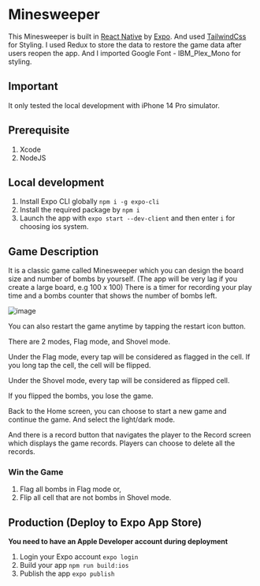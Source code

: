 # Minesweeper

This Minesweeper is built in [React Native](https://reactnative.dev/) by [Expo](https://expo.dev/). And used [TailwindCss](https://tailwindcss.com/) for Styling. I used Redux to store the data to restore the game data after users reopen the app. And I imported Google Font - IBM_Plex_Mono for styling.

## Important

It only tested the local development with iPhone 14 Pro simulator.

## Prerequisite

1. Xcode
2. NodeJS

## Local development

1. Install Expo CLI globally ```npm i -g expo-cli```
2. Install the required package by ```npm i```
3. Launch the app with ```expo start --dev-client``` and then enter `i` for choosing ios system.

## Game Description

It is a classic game called Minesweeper which you can design the board size and number of bombs by yourself. (The app will be very lag if you create a large board, e.g 100 x 100) There is a timer for recording your play time and a bombs counter that shows the number of bombs left.

![image](https://github.com/Vincy-Cheng/Minesweeper/assets/60846680/5ffe1041-7160-450d-b18b-5e01b2a3d083)


You can also restart the game anytime by tapping the restart icon button.


There are 2 modes, Flag mode, and Shovel mode.

Under the Flag mode, every tap will be considered as flagged in the cell. If you long tap the cell, the cell will be flipped.

Under the Shovel mode, every tap will be considered as flipped cell.



If you flipped the bombs, you lose the game.



Back to the Home screen, you can choose to start a new game and continue the game. And select the light/dark mode.



And there is a record button that navigates the player to the Record screen which displays the game records. Players can choose to delete all the records.



### Win the Game

1. Flag all bombs in Flag mode or,
2. Flip all cell that are not bombs in Shovel mode.



## Production (Deploy to Expo App Store)

**You need to have an Apple Developer account during deployment**

1. Login your Expo account `expo login`
2. Build your app `npm run build:ios`
3. Publish the app `expo publish`
